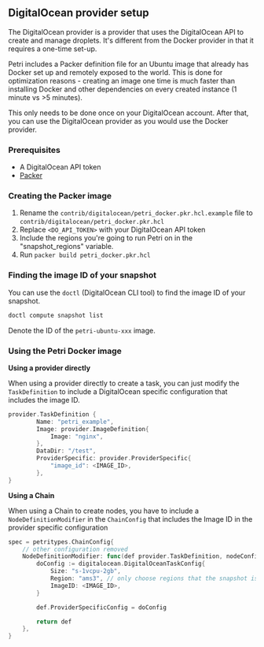 ## DigitalOcean provider setup

The DigitalOcean provider is a provider that uses the DigitalOcean API to create and manage droplets.
It's different from the Docker provider in that it requires a one-time set-up.

Petri includes a Packer definition file for an Ubuntu image that already has Docker set up and remotely exposed
to the world. This is done for optimization reasons - creating an image one time is much faster than installing
Docker and other dependencies on every created instance (1 minute vs >5 minutes).

This only needs to be done once on your DigitalOcean account. After that, you can use the DigitalOcean provider
as you would use the Docker provider.

### Prerequisites

- A DigitalOcean API token
- [Packer](https://developer.hashicorp.com/packer/tutorials/docker-get-started/get-started-install-cli) 

### Creating the Packer image

1. Rename the `contrib/digitalocean/petri_docker.pkr.hcl.example` file to `contrib/digitalocean/petri_docker.pkr.hcl`
2. Replace `<DO_API_TOKEN>` with your DigitalOcean API token 
3. Include the regions you're going to run Petri on in the "snapshot_regions" variable.
4. Run `packer build petri_docker.pkr.hcl`

### Finding the image ID of your snapshot

You can use the `doctl` (DigitalOcean CLI tool) to find the image ID of your snapshot.

```bash
doctl compute snapshot list
```

Denote the ID of the `petri-ubuntu-xxx` image.

### Using the Petri Docker image

**Using a provider directly**

When using a provider directly to create a task, you can just modify the `TaskDefinition` to include a DigitalOcean
specific configuration that includes the image ID.

```go
provider.TaskDefinition {
		Name: "petri_example",
		Image: provider.ImageDefinition{
			Image: "nginx",
		},
		DataDir: "/test",
		ProviderSpecific: provider.ProviderSpecific{
			"image_id": <IMAGE_ID>,
		},
}
```

**Using a Chain**

When using a Chain to create nodes, you have to include a `NodeDefinitionModifier` in the `ChainConfig` that
includes the Image ID in the provider specific configuration

```go
spec = petritypes.ChainConfig{
	// other configuration removed
	NodeDefinitionModifier: func(def provider.TaskDefinition, nodeConfig petritypes.NodeConfig) provider.TaskDefinition {
		doConfig := digitalocean.DigitalOceanTaskConfig{
			Size: "s-1vcpu-2gb",
			Region: "ams3", // only choose regions that the snapshot is available in
			ImageID: <IMAGE_ID>,
		}

		def.ProviderSpecificConfig = doConfig

		return def
	},
}
```

